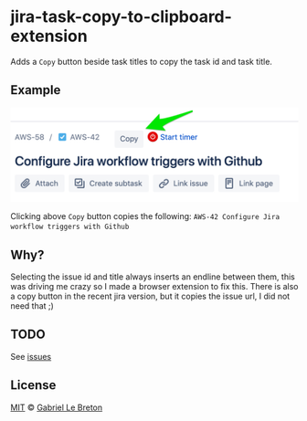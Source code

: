 # jira-task-copy-to-clipboard-extension

Adds a `Copy` button beside task titles to copy the task id and task title.

## Example

![extension demo](doc/extension-demo.png)

Clicking above `Copy` button copies the following: `AWS-42 Configure Jira workflow triggers with Github`

## Why?

Selecting the issue id and title always inserts an endline between them, this was driving me crazy so I made a browser extension to fix this. There is also a copy button in the recent jira version, but it copies the issue url, I did not need that ;)

## TODO

See [issues](https://github.com/GabLeRoux/jira-task-copy-to-clipboard-extension/issues)

## License

[MIT](LICENSE.md) © [Gabriel Le Breton](https://gableroux.com)

